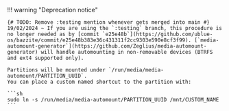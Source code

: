 !!! warning "Deprecation notice"

    {# TODO: Remove :testing mention whenever gets merged into main #}
    19/02/2024 ~ If you are using the `:testing` branch, this procedure is no longer needed as by [commit `e25e48b`](https://github.com/ublue-os/bazzite/commit/e25e48b383e36c431311f2cc9303e590e8cf3f99). [`media-automount-generator`](https://github.com/Zeglius/media-automount-generator) will handle automounting in non-removable devices (BTRFS and ext4 supported only).

    Partitions will be mounted under `/run/media/media-automount/PARTITION_UUID`.
    You can place a custom named shortcut to the partition with:

    ```sh
    sudo ln -s /run/media/media-automount/PARTITION_UUID /mnt/CUSTOM_NAME
    ```
